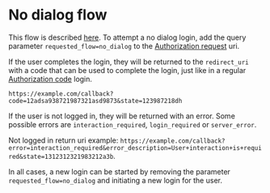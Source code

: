 <!-- START_METADATA
---
title: No dialog flow
sidebar_label: No dialog flow
sidebar_position: 40
description: Log the user in directly when possible.
pagination_next: null
pagination_prev: null
---
END_METADATA -->

# No dialog flow

This flow is described [here](../overview.md#no-dialog-flow---log-the-user-in-directly-when-possible). To attempt a no dialog login, add the query parameter `requested_flow=no_dialog` to the [Authorization request](../integration.md#oauth-20-authorize) uri.

If the user completes the login, they will be returned to the `redirect_uri` with a code that can be used to complete the login, just like in a regular [Authorization code](../core-concepts.md#authorization-code-grant) login.

`https://example.com/callback?code=12adsa938721987321asd9873&state=123987218dh`

If the user is not logged in, they will be returned with an error. Some possible errors are `interaction_required`, `login_required` or `server_error`.

Not logged in return uri example: `https://example.com/callback?error=interaction_required&error_description=User+interaction+is+required&state=1312312321983212a3b`.

In all cases, a new login can be started by removing the parameter `requested_flow=no_dialog` and initiating a new login for the user.
